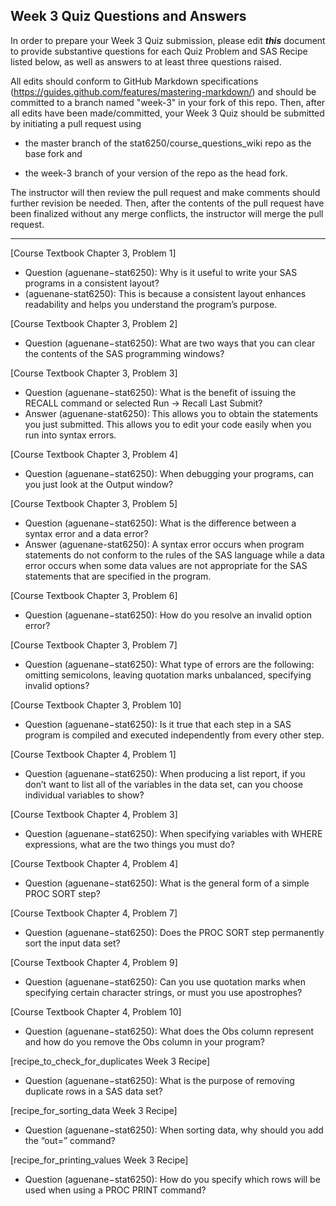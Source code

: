 
## Week 3 Quiz Questions and Answers

In order to prepare your Week 3 Quiz submission, please edit ***this*** document to provide substantive questions for each Quiz Problem and SAS Recipe listed below, as well as answers to at least three questions raised.

All edits should conform to GitHub Markdown specifications (https://guides.github.com/features/mastering-markdown/) and should be committed to a branch named "week-3" in your fork of this repo. Then, after all edits have been made/committed, your Week 3 Quiz should be submitted by initiating a pull request using

- the master branch of the stat6250/course_questions_wiki repo as the base fork and

- the week-3 branch of your version of the repo as the head fork.

The instructor will then review the pull request and make comments should further revision be needed. Then, after the contents of the pull request have been finalized without any merge conflicts, the instructor will merge the pull request.

********************************************************************************



[Course Textbook Chapter 3, Problem 1]
-	Question (aguenane−stat6250): Why is it useful to write your SAS programs in a consistent layout?
-	 (aguenane-stat6250): This is because a consistent layout enhances readability and helps you understand the program’s purpose.



[Course Textbook Chapter 3, Problem 2]
-	Question (aguenane−stat6250): What are two ways that you can clear the contents of the SAS programming windows?


[Course Textbook Chapter 3, Problem 3]
-	Question (aguenane−stat6250): What is the benefit of issuing the RECALL command or selected Run -> Recall Last Submit?
-	Answer (aguenane-stat6250): This allows you to obtain the statements you just submitted. This allows you to edit your code easily when you run into syntax errors.


 
[Course Textbook Chapter 3, Problem 4]
-	Question (aguenane−stat6250): When debugging your programs, can you just look at the Output window?


[Course Textbook Chapter 3, Problem 5]
-	Question (aguenane−stat6250): What is the difference between a syntax error and a data error?
-	Answer (aguenane-stat6250): A syntax error occurs when program statements do not conform to the rules of the SAS language while a data error occurs when some data values are not appropriate for the SAS statements that are specified in the program.



[Course Textbook Chapter 3, Problem 6]
-	Question (aguenane−stat6250): How do you resolve an invalid option error?


[Course Textbook Chapter 3, Problem 7]
-	Question (aguenane−stat6250): What type of errors are the following: omitting semicolons, leaving quotation marks unbalanced, specifying invalid options?


[Course Textbook Chapter 3, Problem 10]
-	Question (aguenane−stat6250): Is it true that each step in a SAS program is compiled and executed independently from every other step.


[Course Textbook Chapter 4, Problem 1]
-	Question (aguenane−stat6250): When producing a list report, if you don’t want to list all of the variables in the data set, can you choose individual variables to show?


[Course Textbook Chapter 4, Problem 3]
-	Question (aguenane−stat6250): When specifying variables with WHERE expressions, what are the two things you must do?


[Course Textbook Chapter 4, Problem 4]
-	Question (aguenane−stat6250): What is the general form of a simple PROC SORT step?


[Course Textbook Chapter 4, Problem 7]
-	Question (aguenane−stat6250): Does the PROC SORT step permanently sort the input data set?


[Course Textbook Chapter 4, Problem 9]
-	Question (aguenane−stat6250): Can you use quotation marks when specifying certain character strings, or must you use apostrophes?


[Course Textbook Chapter 4, Problem 10]
-	Question (aguenane−stat6250): What does the Obs column represent and how do you remove the Obs column in your program?


[recipe_to_check_for_duplicates Week 3 Recipe]
-	Question (aguenane−stat6250): What is the purpose of removing duplicate rows in a SAS data set?


[recipe_for_sorting_data Week 3 Recipe]
-	Question (aguenane−stat6250): When sorting data, why should you add the “out=” command?


[recipe_for_printing_values Week 3 Recipe]
-	Question (aguenane−stat6250): How do you specify which rows will be used when using a PROC PRINT command?

